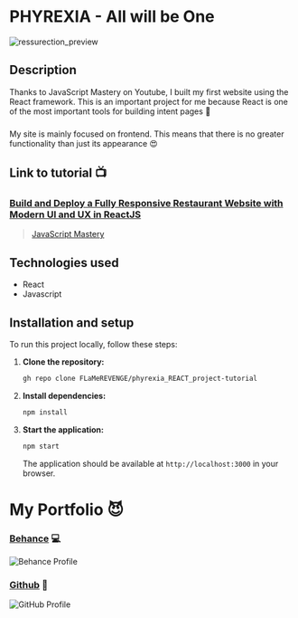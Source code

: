 # PHYREXIA - All will be One
![ressurection_preview](PHYREXIA_ICON.png)

## Description
Thanks to JavaScript Mastery on Youtube, I built my first website using the React framework. This is an important project for me because React is one of the most important tools for building intent pages :blue_heart:
###
My site is mainly focused on frontend. This means that there is no greater functionality than just its appearance :heart_eyes:

## Link to tutorial :tv:
### [Build and Deploy a Fully Responsive Restaurant Website with Modern UI and UX in ReactJS](https://www.youtube.com/watch?v=4oV65GVVits&list=LL&index=38&t=4s&ab_channel=JavaScriptMastery)
>[JavaScript Mastery ](https://www.youtube.com/@javascriptmastery)

## Technologies used
- React
- Javascript

## Installation and setup

To run this project locally, follow these steps:

1.  **Clone the repository:**

    ```bash
    gh repo clone FLaMeREVENGE/phyrexia_REACT_project-tutorial
    ```

2.  **Install dependencies:**

    ```bash
    npm install
    ```

3.  **Start the application:**

    ```bash
    npm start
    ```

    The application should be available at `http://localhost:3000` in your browser.

# My Portfolio :smiling_imp:
### [Behance](https://www.behance.net/KarolKomorowski) :computer:

![Behance Profile](behance_banner.png)
### [Github](https://github.com/FLaMeREVENGE) :paw_prints:

![GitHub Profile](github_black_2.png)
